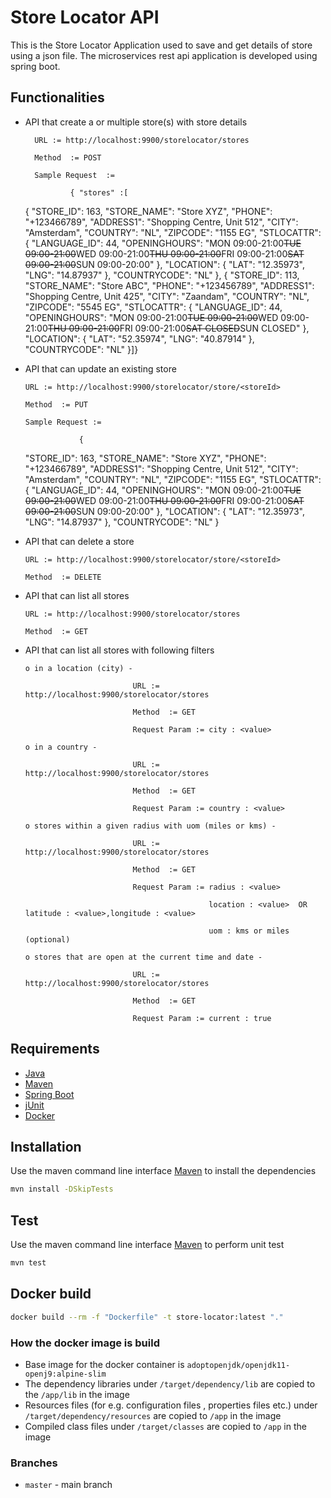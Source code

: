 # Store Locator API

This is the Store Locator Application used to save and get details of store using a json file.
The microservices rest api application is developed using spring boot.

## Functionalities

* API that create a or multiple store(s) with store details 

        URL := http://localhost:9900/storelocator/stores
		
        Method  := POST
		
        Sample Request  :=
		
                { "stores" :[
  {
    "STORE_ID": 163,
    "STORE_NAME": "Store XYZ",
    "PHONE": "+123466789",
    "ADDRESS1": "Shopping Centre, Unit 512",
    "CITY": "Amsterdam",
    "COUNTRY": "NL",
    "ZIPCODE": "1155 EG",
    "STLOCATTR": {
      "LANGUAGE_ID": 44,
      "OPENINGHOURS": "MON 09:00-21:00~~TUE 09:00-21:00~~WED 09:00-21:00~~THU 09:00-21:00~~FRI 09:00-21:00~~SAT 09:00-21:00~~SUN 09:00-20:00"
    },
    "LOCATION": {
      "LAT": "12.35973",
      "LNG": "14.87937"
    },
    "COUNTRYCODE": "NL"
  },
  {
    "STORE_ID": 113,
    "STORE_NAME": "Store ABC",
    "PHONE": "+123456789",
    "ADDRESS1": "Shopping Centre, Unit 425",
    "CITY": "Zaandam",
    "COUNTRY": "NL",
    "ZIPCODE": "5545 EG",
    "STLOCATTR": {
      "LANGUAGE_ID": 44,
      "OPENINGHOURS": "MON 09:00-21:00~~TUE 09:00-21:00~~WED 09:00-21:00~~THU 09:00-21:00~~FRI 09:00-21:00~~SAT CLOSED~~SUN CLOSED"
    },
    "LOCATION": {
      "LAT": "52.35974",
      "LNG": "40.87914"
    },
    "COUNTRYCODE": "NL"
  }]}
  
* API that can update an existing store 

      URL := http://localhost:9900/storelocator/store/<storeId>
	  
      Method  := PUT
	  
      Sample Request :=
	  
                  {
    "STORE_ID": 163,
    "STORE_NAME": "Store XYZ",
    "PHONE": "+123466789",
    "ADDRESS1": "Shopping Centre, Unit 512",
    "CITY": "Amsterdam",
    "COUNTRY": "NL",
    "ZIPCODE": "1155 EG",
    "STLOCATTR": {
      "LANGUAGE_ID": 44,
      "OPENINGHOURS": "MON 09:00-21:00~~TUE 09:00-21:00~~WED 09:00-21:00~~THU 09:00-21:00~~FRI 09:00-21:00~~SAT 09:00-21:00~~SUN 09:00-20:00"
    },
    "LOCATION": {
      "LAT": "12.35973",
      "LNG": "14.87937"
    },
    "COUNTRYCODE": "NL"
  }
  
* API that can delete a store

      URL := http://localhost:9900/storelocator/store/<storeId>
	  
      Method  := DELETE
  
* API that can list all stores 

      URL := http://localhost:9900/storelocator/stores
	  
      Method  := GET
      
* API that can list all stores with following filters

      o	in a location (city) - 
	  
                              URL := http://localhost:9900/storelocator/stores
							  
                              Method  := GET
							  
                              Request Param := city : <value>  
							  
      o	in a country -
	  
                              URL := http://localhost:9900/storelocator/stores
							  
                              Method  := GET
							  
                              Request Param := country : <value>
  
      o	stores within a given radius with uom (miles or kms) -
	  
                              URL := http://localhost:9900/storelocator/stores
							  
                              Method  := GET
							  
                              Request Param := radius : <value>
							  
                                               location : <value>  OR     latitude : <value>,longitude : <value>
											   
                                               uom : kms or miles (optional)
                              
      o	stores that are open at the current time and date -
	  
                              URL := http://localhost:9900/storelocator/stores
							  
                              Method  := GET
							  
                              Request Param := current : true
                                               



## Requirements

* [Java](https://www.oracle.com/java/)
* [Maven](https://maven.apache.org/)
* [Spring Boot](https://spring.io/projects/spring-boot)
* [jUnit](https://junit.org/)
* [Docker](https://www.docker.com/)

## Installation

Use the maven command line interface [Maven](https://maven.apache.org/) to install the dependencies

```bash
mvn install -DSkipTests
```
## Test
Use the maven command line interface [Maven](https://maven.apache.org/) to perform unit test
```bash
mvn test
```
## Docker build
```bash
docker build --rm -f "Dockerfile" -t store-locator:latest "."
```

### How the docker image is build
* Base image for the docker container is `adoptopenjdk/openjdk11-openj9:alpine-slim`
* The dependency libraries under `/target/dependency/lib` are copied to the `/app/lib` in the image
* Resources files (for e.g. configuration files , properties files etc.) under `/target/dependency/resources` are copied to `/app` in the image
* Compiled class files under `/target/classes` are copied to `/app` in the image

### Branches
* `master`  - main branch


